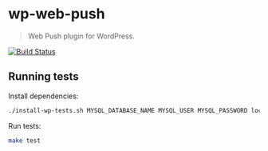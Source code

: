 # wp-web-push
> Web Push plugin for WordPress.

[![Build Status](https://travis-ci.org/marco-c/wp-web-push.svg?branch=master)](https://travis-ci.org/marco-c/wp-web-push)

## Running tests

Install dependencies:
```bash
./install-wp-tests.sh MYSQL_DATABASE_NAME MYSQL_USER MYSQL_PASSWORD localhost latest
```

Run tests:
```bash
make test
```
